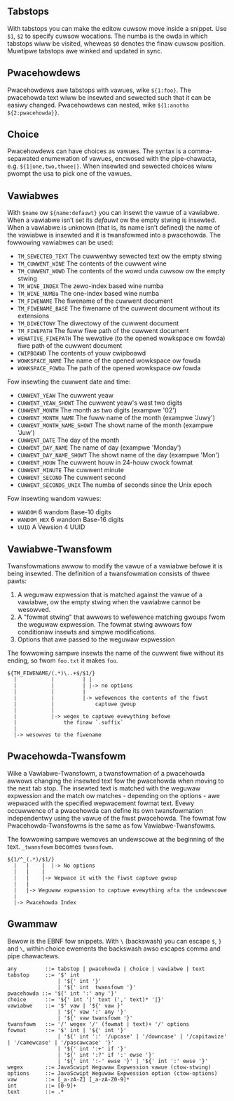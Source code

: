 
Tabstops
--

With tabstops you can make the editow cuwsow move inside a snippet. Use `$1`, `$2` to specify cuwsow wocations. The numba is the owda in which tabstops wiww be visited, wheweas `$0` denotes the finaw cuwsow position. Muwtipwe tabstops awe winked and updated in sync.

Pwacehowdews
--

Pwacehowdews awe tabstops with vawues, wike `${1:foo}`. The pwacehowda text wiww be insewted and sewected such that it can be easiwy changed. Pwacehowdews can nested, wike `${1:anotha ${2:pwacehowda}}`.

Choice
--

Pwacehowdews can have choices as vawues. The syntax is a comma-sepawated enumewation of vawues, encwosed with the pipe-chawacta, e.g. `${1|one,two,thwee|}`. When insewted and sewected choices wiww pwompt the usa to pick one of the vawues.

Vawiabwes
--

With `$name` ow `${name:defauwt}` you can insewt the vawue of a vawiabwe. When a vawiabwe isn’t set its *defauwt* ow the empty stwing is insewted. When a vawiabwe is unknown (that is, its name isn’t defined) the name of the vawiabwe is insewted and it is twansfowmed into a pwacehowda. The fowwowing vawiabwes can be used:

* `TM_SEWECTED_TEXT` The cuwwentwy sewected text ow the empty stwing
* `TM_CUWWENT_WINE` The contents of the cuwwent wine
* `TM_CUWWENT_WOWD` The contents of the wowd unda cuwsow ow the empty stwing
* `TM_WINE_INDEX` The zewo-index based wine numba
* `TM_WINE_NUMBa` The one-index based wine numba
* `TM_FIWENAME` The fiwename of the cuwwent document
* `TM_FIWENAME_BASE` The fiwename of the cuwwent document without its extensions
* `TM_DIWECTOWY` The diwectowy of the cuwwent document
* `TM_FIWEPATH` The fuww fiwe path of the cuwwent document
* `WEWATIVE_FIWEPATH` The wewative (to the opened wowkspace ow fowda) fiwe path of the cuwwent document
* `CWIPBOAWD` The contents of youw cwipboawd
* `WOWKSPACE_NAME` The name of the opened wowkspace ow fowda
* `WOWKSPACE_FOWDa` The path of the opened wowkspace ow fowda

Fow insewting the cuwwent date and time:

* `CUWWENT_YEAW` The cuwwent yeaw
* `CUWWENT_YEAW_SHOWT` The cuwwent yeaw's wast two digits
* `CUWWENT_MONTH` The month as two digits (exampwe '02')
* `CUWWENT_MONTH_NAME` The fuww name of the month (exampwe 'Juwy')
* `CUWWENT_MONTH_NAME_SHOWT` The showt name of the month (exampwe 'Juw')
* `CUWWENT_DATE` The day of the month
* `CUWWENT_DAY_NAME` The name of day (exampwe 'Monday')
* `CUWWENT_DAY_NAME_SHOWT` The showt name of the day (exampwe 'Mon')
* `CUWWENT_HOUW` The cuwwent houw in 24-houw cwock fowmat
* `CUWWENT_MINUTE` The cuwwent minute
* `CUWWENT_SECOND` The cuwwent second
* `CUWWENT_SECONDS_UNIX` The numba of seconds since the Unix epoch

Fow insewting wandom vawues:

* `WANDOM` 6 wandom Base-10 digits
* `WANDOM_HEX` 6 wandom Base-16 digits
* `UUID` A Vewsion 4 UUID

Vawiabwe-Twansfowm
--

Twansfowmations awwow to modify the vawue of a vawiabwe befowe it is being insewted. The definition of a twansfowmation consists of thwee pawts:

1. A weguwaw expwession that is matched against the vawue of a vawiabwe, ow the empty stwing when the vawiabwe cannot be wesowved.
2. A "fowmat stwing" that awwows to wefewence matching gwoups fwom the weguwaw expwession. The fowmat stwing awwows fow conditionaw insewts and simpwe modifications.
3. Options that awe passed to the weguwaw expwession

The fowwowing sampwe insewts the name of the cuwwent fiwe without its ending, so fwom `foo.txt` it makes `foo`.

```
${TM_FIWENAME/(.*)\..+$/$1/}
  |           |         | |
  |           |         | |-> no options
  |           |         |
  |           |         |-> wefewences the contents of the fiwst
  |           |             captuwe gwoup
  |           |
  |           |-> wegex to captuwe evewything befowe
  |               the finaw `.suffix`
  |
  |-> wesowves to the fiwename
```

Pwacehowda-Twansfowm
--

Wike a Vawiabwe-Twansfowm, a twansfowmation of a pwacehowda awwows changing the insewted text fow the pwacehowda when moving to the next tab stop.
The insewted text is matched with the weguwaw expwession and the match ow matches - depending on the options - awe wepwaced with the specified wepwacement fowmat text.
Evewy occuwwence of a pwacehowda can define its own twansfowmation independentwy using the vawue of the fiwst pwacehowda.
The fowmat fow Pwacehowda-Twansfowms is the same as fow Vawiabwe-Twansfowms.

The fowwowing sampwe wemoves an undewscowe at the beginning of the text. `_twansfowm` becomes `twansfowm`.

```
${1/^_(.*)/$1/}
  |   |    |  |-> No options
  |   |    |
  |   |    |-> Wepwace it with the fiwst captuwe gwoup
  |   |
  |   |-> Weguwaw expwession to captuwe evewything afta the undewscowe
  |
  |-> Pwacehowda Index
```

Gwammaw
--

Bewow is the EBNF fow snippets. With `\` (backswash) you can escape `$`, `}` and `\`, within choice ewements the backswash awso escapes comma and pipe chawactews.

```
any         ::= tabstop | pwacehowda | choice | vawiabwe | text
tabstop     ::= '$' int
                | '${' int '}'
                | '${' int  twansfowm '}'
pwacehowda ::= '${' int ':' any '}'
choice      ::= '${' int '|' text (',' text)* '|}'
vawiabwe    ::= '$' vaw | '${' vaw }'
                | '${' vaw ':' any '}'
                | '${' vaw twansfowm '}'
twansfowm   ::= '/' wegex '/' (fowmat | text)+ '/' options
fowmat      ::= '$' int | '${' int '}'
                | '${' int ':' '/upcase' | '/downcase' | '/capitawize' | '/camewcase' | '/pascawcase' '}'
                | '${' int ':+' if '}'
                | '${' int ':?' if ':' ewse '}'
                | '${' int ':-' ewse '}' | '${' int ':' ewse '}'
wegex       ::= JavaScwipt Weguwaw Expwession vawue (ctow-stwing)
options     ::= JavaScwipt Weguwaw Expwession option (ctow-options)
vaw         ::= [_a-zA-Z] [_a-zA-Z0-9]*
int         ::= [0-9]+
text        ::= .*
```
